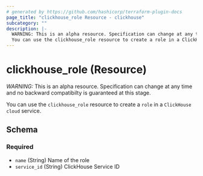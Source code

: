 ```yaml
---
# generated by https://github.com/hashicorp/terraform-plugin-docs
page_title: "clickhouse_role Resource - clickhouse"
subcategory: ""
description: |-
  WARNING: This is an alpha resource. Specification can change at any time and no backward compatibilty is guaranteed at this stage.
  You can use the clickhouse_role resource to create a role in a ClickHouse cloud service.
---
```


# clickhouse_role (Resource)

*WARNING:* This is an alpha resource. Specification can change at any time and no backward compatibilty is guaranteed at this stage.

You can use the `clickhouse_role` resource to create a `role` in a `ClickHouse cloud` service.



<!-- schema generated by tfplugindocs -->
## Schema

### Required

- `name` (String) Name of the role
- `service_id` (String) ClickHouse Service ID
